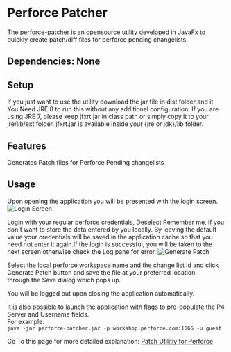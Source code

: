 # Perforce Patcher

The perforce-patcher is an opensource utility developed in JavaFx to quickly create patch/diff files for perforce pending changelists.

## Dependencies: None

## Setup
If you just want to use the utility download the jar file in dist folder and it. You Need JRE 8 to run this without any additional configuration. If you are using JRE 7, please keep jfxrt.jar in class path or simply copy it to your jre/lib/ext folder. jfxrt.jar is available inside your {jre or jdk}/lib folder.

## Features
Generates Patch files for Perforce Pending changelists

## Usage
Upon opening the application you will be presented with the login screen.
![Login Screen](https://farm2.staticflickr.com/1626/25596793045_91c403dfd9_z.jpg)

Login with your regular perforce credentials, Deselect Remember me, if you don't want to store the data entered by you locally. By leaving the default value your credentials will be saved in the application cache so that you need not enter it again.If the login is successful, you will be taken to the next screen otherwise check the Log pane for error.
![Generate Patch](https://farm2.staticflickr.com/1501/25229331639_f3324f01b4_z.jpg)

Select the local perforce workspace name and the change list id and click Generate Patch button and save the file at your preferred location through the Save dialog which pops up.

You will be logged out upon closing the application automatically.

It is also possible to launch the application with flags to pre-populate the P4 Server and Username fields.    
For example:   
`java -jar perforce-patcher.jar -p workshop.perforce.com:1666 -u guest`


Go To this page for more detailed explanation: [Patch Utilitiy for Perforce](http://controlspace.info/2016/03/patch-utility-for-perforce/)
